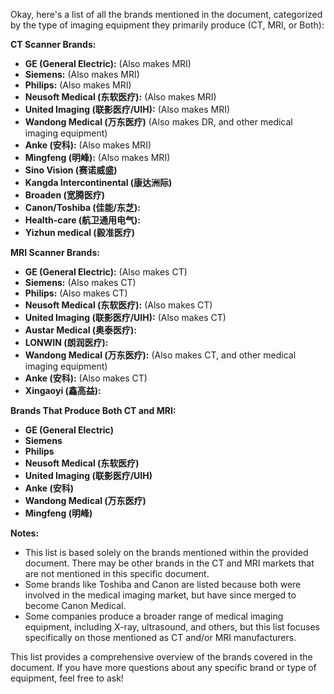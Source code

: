 Okay, here's a list of all the brands mentioned in the document, categorized by the type of imaging equipment they primarily produce (CT, MRI, or Both):

**CT Scanner Brands:**

*   **GE (General Electric):** (Also makes MRI)
*   **Siemens:** (Also makes MRI)
*   **Philips:** (Also makes MRI)
*   **Neusoft Medical (东软医疗):** (Also makes MRI)
*   **United Imaging (联影医疗/UIH):** (Also makes MRI)
*    **Wandong Medical (万东医疗)** (Also makes DR, and other medical imaging equipment)
*    **Anke (安科):** (Also makes MRI)
*   **Mingfeng (明峰):** (Also makes MRI)
*   **Sino Vision (赛诺威盛)**
*  **Kangda Intercontinental (康达洲际)**
*  **Broaden (宽腾医疗)**
*   **Canon/Toshiba (佳能/东芝):**
*   **Health-care (航卫通用电气):**
 * **Yizhun medical (毅准医疗)**

**MRI Scanner Brands:**

*   **GE (General Electric):** (Also makes CT)
*   **Siemens:** (Also makes CT)
*   **Philips:** (Also makes CT)
*   **Neusoft Medical (东软医疗):** (Also makes CT)
*   **United Imaging (联影医疗/UIH):** (Also makes CT)
*   **Austar Medical (奥泰医疗):**
*   **LONWIN (朗润医疗):**
*   **Wandong Medical (万东医疗):** (Also makes CT, and other medical imaging equipment)
*   **Anke (安科):** (Also makes CT)
*   **Xingaoyi (鑫高益):**

**Brands That Produce Both CT and MRI:**

*   **GE (General Electric)**
*   **Siemens**
*   **Philips**
*   **Neusoft Medical (东软医疗)**
*   **United Imaging (联影医疗/UIH)**
*   **Anke (安科)**
*    **Wandong Medical (万东医疗)**
*  **Mingfeng (明峰)**

**Notes:**

*   This list is based solely on the brands mentioned within the provided document. There may be other brands in the CT and MRI markets that are not mentioned in this specific document.
* Some brands like Toshiba and Canon are listed because both were involved in the medical imaging market, but have since merged to become Canon Medical.
*   Some companies produce a broader range of medical imaging equipment, including X-ray, ultrasound, and others, but this list focuses specifically on those mentioned as CT and/or MRI manufacturers.

This list provides a comprehensive overview of the brands covered in the document. If you have more questions about any specific brand or type of equipment, feel free to ask!

